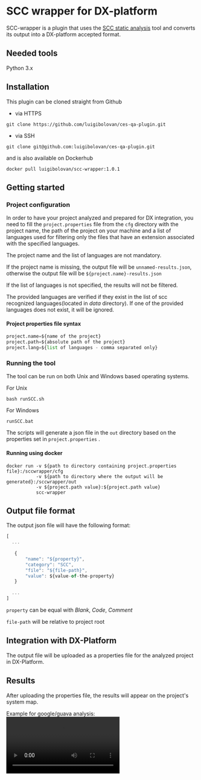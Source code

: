 # SCC wrapper for DX-platform
SCC-wrapper is a plugin that uses the [SCC static analysis](https://github.com/boyter/scc) tool and converts its output into a DX-platform accepted format.

## Needed tools
Python 3.x

## Installation
This plugin can be cloned straight from Github

- via HTTPS

```
git clone https://github.com/luigibolovan/ces-qa-plugin.git
```

- via SSH

```
git clone git@github.com:luigibolovan/ces-qa-plugin.git
```

and is also available on Dockerhub

```
docker pull luigibolovan/scc-wrapper:1.0.1
```

## Getting started

### Project configuration
In order to have your project analyzed and prepared for DX integration, you need to fill the ```project.properties``` file from the ```cfg``` directory with the project name, the path of the project on your machine and a list of languages used for filtering only the files that have an extension associated with the specified languages.

The project name and the list of languages are not mandatory.

If the project name is missing, the output file will be ```unnamed-results.json```, otherwise the output file will be ```${project.name}-results.json```

If the list of languages is not specified, the results will not be filtered.

The provided languages are verified if they exist in the list of scc recognized languages(located in *data* directory). If one of the provided languages does not exist, it will be ignored.

#### Project properties file syntax
```python
project.name=${name of the project}
project.path=${absolute path of the project}
project.lang=${list of languages - comma separated only}
```

### Running the tool
The tool can be run on both Unix and Windows based operating systems.

For Unix

```shell
bash runSCC.sh
```

For Windows

```batch
runSCC.bat
```
The scripts will generate a json file in the ```out``` directory based on the properties set in ```project.properties``` .

#### Running using docker

```docker
docker run -v ${path to directory containing project.properties file}:/sccwrapper/cfg
           -v ${path to directory where the output will be generated}:/sccwrapper/out
           -v ${project.path value}:${project.path value}
           scc-wrapper
```

## Output file format
The output json file will have the following format:

```javascript
[
  ...
  
   {
       "name": "${property}",
       "category": "SCC",
       "file": "${file-path}",
       "value": ${value-of-the-property}
   }
   
  ...
]
```

```property``` can be equal with *Blank*, *Code*, *Comment*

```file-path``` will be relative to project root

## Integration with DX-Platform
The output file will be uploaded as a properties file for the analyzed project in DX-Platform.

## Results
After uploading the properties file, the results will appear on the project's system map.

Example for google/guava analysis:
![kafka-example](demo/demo-scc-wrapper-6.mp4)
